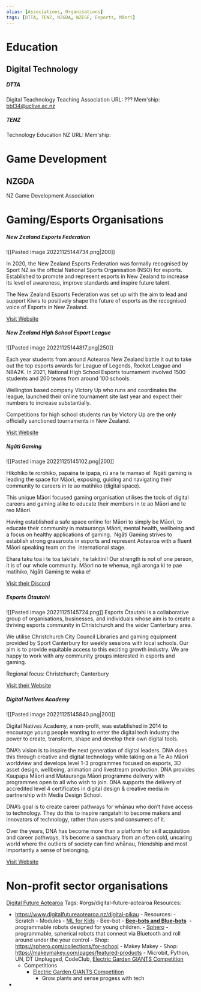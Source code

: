 ```yaml
---
alias: [Associations, Organisations]
tags: [DTTA, TENZ, NZGDA, NZESF, Esports, Māori]
---
```



# Education

## Digital Technology 

##### DTTA
Digital Teachnology Teaching Association
URL: ???
Mem'ship: bbl34@uclive.ac.nz


##### TENZ
Technology Education NZ
URL: 
Mem'ship: 

# Game Development

## NZGDA
NZ Game Development Association

# Gaming/Esports Organisations

##### New Zealand Esports Federation
![[Pasted image 20221125144734.png|200]]

In 2020, the New Zealand Esports Federation was formally recognised by Sport NZ as the official National Sports Organisation (NSO) for esports. Established to promote and represent esports in New Zealand to increase its level of awareness, improve standards and inspire future talent.

The New Zealand Esports Federation was set up with the aim to lead and support Kiwis to positively shape the future of esports as the recognised voice of Esports in New Zealand.

[Visit Website](https://www.esf.nz/)

##### New Zealand High School Esport League
![[Pasted image 20221125144817.png|250]]

Each year students from around Aotearoa New Zealand battle it out to take out the top esports awards for League of Legends, Rocket League and NBA2K. In 2021, National High School Esports tournament involved 1500 students and 200 teams from around 100 schools. 

Wellington based company Victory Up who runs and coordinates the league, launched their online tournament site last year and expect their numbers to increase substantially.  

Competitions for high school students run by Victory Up are the only officially sanctioned tournaments in New Zealand.

[Visit Website](https://www.victory-up.com/)


##### Ngāti Gaming

![[Pasted image 20221125145102.png|200]]

Hikohiko te rorohiko, papaina te īpapa, rū ana te mamao e!  Ngāti gaming is leading the space for Māori, exposing, guiding and navigating their community to careers in te ao matihiko (digital space). 

This unique Māori focused gaming organisation utilises the tools of digital careers and gaming alike to educate their members in te ao Māori and te reo Māori.

Having established a safe space online for Māori to simply be Māori, to educate their community in matauranga Māori, mental health, wellbeing and a focus on healthy applications of gaming.  Ngāti Gaming strives to establish strong grassroots in esports and represent Aotearoa with a fluent Māori speaking team on the  international stage.

Ehara taku toa i te toa takitahi, he takitini! Our strength is not of one person, it is of our whole community. Māori no te whenua, ngā aronga ki te pae matihiko, Ngāti Gaming te waka e!

[Visit their Discord](https://getintogames.nz/gaming-esports/#)

##### Esports Ōtautahi

![[Pasted image 20221125145724.png]]
Esports Ōtautahi is a collaborative group of organisations, businesses, and individuals whose aim is to create a thriving esports community in Christchurch and the wider Canterbury area.

We utilise Christchurch City Council Libraries and gaming equipment provided by Sport Canterbury for weekly sessions with local schools. Our aim is to provide equitable access to this exciting growth industry. We are happy to work with any community groups interested in esports and gaming.

Regional focus: Christchurch; Canterbury

[Visit their Website](https://www.esportsotautahi.nz/)

##### Digital Natives Academy

![[Pasted image 20221125145840.png|200]]

Digital Natives Academy, a non-profit, was established in 2014 to encourage young people wanting to enter the digital tech industry the power to create, transform, shape and develop their own digital tools. 

DNA’s vision is to inspire the next generation of digital leaders. DNA does this through creative and digital technology while taking on a Te Ao Māori worldview and develops level 1-3 programmes focused on esports, 3D asset design, wellbeing, animation and livestream production. DNA provides Kaupapa Māori and Matauranga Māori programme delivery with programmes open to all who wish to join. DNA supports the delivery of accredited level 4 certificates in digital design & creative media in partnership with Media Design School.

DNA’s goal is to create career pathways for whānau who don’t have access to technology. They do this to inspire rangatahi to become makers and innovators of technology, rather than users and consumers of it.

Over the years, DNA has become more than a platform for skill acquisition and career pathways, it’s become a sanctuary from an often cold, uncaring world where the outliers of society can find whānau, friendship and most importantly a sense of belonging.

[Visit Website](https://www.digitalnatives.academy)


# Non-profit sector organisations

[Digital Future Aotearoa](https://www.digitalfutureaotearoa.nz/)
Tags: #orgs/digital-future-aotearoa
Resources: 
- https://www.digitalfutureaotearoa.nz/digital-pikau
		- Resources:
			- Scratch
				- Modules
					- [ML for Kids](https://www.digitalfutureaotearoa.nz/digital-pikau/machine-learning)
			- Bee-bot - **[Bee-bots and Blue-bots](https://www.bee-bot.us/bee-bot.html)**  - programmable robots designed for young children.
			- [Sphero](https://edu.sphero.com) - programmable, spherical robots that connect via Bluetooth and roll around under the your control
				- Shop: https://sphero.com/collections/for-school
			- Makey Makey
				- Shop: https://makeymakey.com/pages/featured-products
		- Microbit, Python, UN, DT Unplugged, CodeClub, [Electric Garden GIANTS Competition](https://www.digitalfutureaotearoa.nz/giants)
	- Competitions
		- [Electric Garden GIANTS Competition](https://www.digitalfutureaotearoa.nz/giants)
			- Grow plants and sense progess with tech
- 